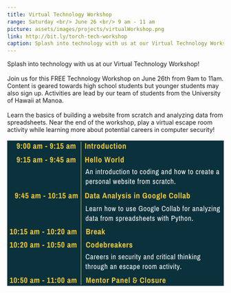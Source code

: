 ```yaml
---
title: Virtual Technology Workshop
range: Saturday <br/> June 26 <br/> 9 am - 11 am
picture: assets/images/projects/virtualWorkshop.png
link: http://bit.ly/torch-tech-workshop
caption: Splash into technology with us at our Virtual Technology Workshop!
---
```


Splash into technology with us at our Virtual Technology Workshop!
<br/>
<br/>
Join us for this FREE Technology Workshop on June 26th from 9am to 11am. Content is geared towards high school students but younger students may also sign up. Activities are lead by our team of students from the University of Hawaii at Manoa.
<br/>
<br/>
Learn the basics of building a website from scratch and analyzing data from spreadsheets. Near the end of the workshop, play a virtual escape room activity while learning more about potential careers in computer security!
<br/>
<br/>
<img class="template-project-img" src="/assets/images/projects/schedule.png">
